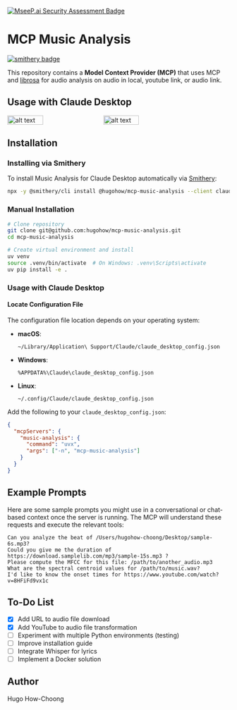 [![MseeP.ai Security Assessment Badge](https://mseep.net/pr/hugohow-mcp-music-analysis-badge.png)](https://mseep.ai/app/hugohow-mcp-music-analysis)

# MCP Music Analysis
[![smithery badge](https://smithery.ai/badge/@hugohow/mcp-music-analysis)](https://smithery.ai/server/@hugohow/mcp-music-analysis)

This repository contains a **Model Context Provider (MCP)** that uses MCP and [librosa](https://librosa.org/) for audio analysis on audio in local, youtube link, or audio link.

## Usage with Claude Desktop

<div style="display: flex; gap: 1rem;">
  <img src="public/screen.png" alt="alt text" width="40%">
  <img src="public/screen1.png" alt="alt text" width="40%">
</div>

## Installation

### Installing via Smithery

To install Music Analysis for Claude Desktop automatically via [Smithery](https://smithery.ai/server/@hugohow/mcp-music-analysis):

```bash
npx -y @smithery/cli install @hugohow/mcp-music-analysis --client claude
```

### Manual Installation

```bash
# Clone repository
git clone git@github.com:hugohow/mcp-music-analysis.git
cd mcp-music-analysis

# Create virtual environment and install
uv venv
source .venv/bin/activate  # On Windows: .venv\Scripts\activate
uv pip install -e .
```

### Usage with Claude Desktop

#### Locate Configuration File

The configuration file location depends on your operating system:

- **macOS**:
  ```
  ~/Library/Application\ Support/Claude/claude_desktop_config.json
  ```

- **Windows**:
  ```
  %APPDATA%\Claude\claude_desktop_config.json
  ```

- **Linux**:
  ```
  ~/.config/Claude/claude_desktop_config.json
  ```

Add the following to your `claude_desktop_config.json`:

```json
{
  "mcpServers": {
    "music-analysis": {
      "command": "uvx",
      "args": ["-n", "mcp-music-analysis"]
    }
  }
}
```

## Example Prompts

Here are some sample prompts you might use in a conversational or chat-based context once the server is running. The MCP will understand these requests and execute the relevant tools:

```
Can you analyze the beat of /Users/hugohow-choong/Desktop/sample-6s.mp3?
Could you give me the duration of https://download.samplelib.com/mp3/sample-15s.mp3 ?
Please compute the MFCC for this file: /path/to/another_audio.mp3
What are the spectral centroid values for /path/to/music.wav?
I'd like to know the onset times for https://www.youtube.com/watch?v=8HFiFd9vx1c
```

## To-Do List

- [x] Add URL to audio file download
- [x] Add YouTube to audio file transformation
- [ ] Experiment with multiple Python environments (testing)
- [ ] Improve installation guide
- [ ] Integrate Whisper for lyrics
- [ ] Implement a Docker solution

## Author

Hugo How-Choong
